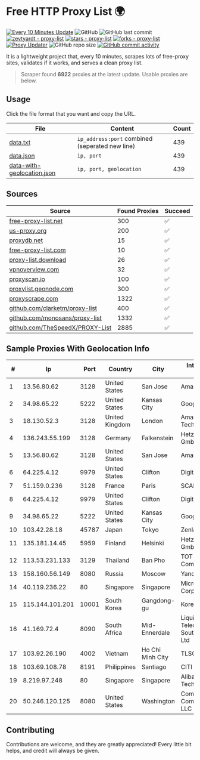 
# Free HTTP Proxy List 🌍

[![Every 10 Minutes Update](https://github.com/mertguvencli/http-proxy-list/actions/workflows/main.yml/badge.svg?branch=main)](https://github.com/mertguvencli/http-proxy-list/actions/workflows/main.yml)
![GitHub](https://img.shields.io/github/license/mertguvencli/http-proxy-list)
![GitHub last commit](https://img.shields.io/github/last-commit/mertguvencli/http-proxy-list)
[![zevtyardt - proxy-list](https://img.shields.io/static/v1?label=zevtyardt&message=proxy-list&color=blue&logo=github)](https://github.com/zevtyardt/proxy-list "Go to GitHub repo")
[![stars - proxy-list](https://img.shields.io/github/stars/zevtyardt/proxy-list?style=social)](https://github.com/zevtyardt/proxy-list)
[![forks - proxy-list](https://img.shields.io/github/forks/zevtyardt/proxy-list?style=social)](https://github.com/zevtyardt/proxy-list)
[![Proxy Updater](https://github.com/zevtyardt/proxy-list/workflows/Proxy%20Updater/badge.svg)](https://github.com/zevtyardt/proxy-list/actions?query=workflow:"Proxy+Updater")
![GitHub repo size](https://img.shields.io/github/repo-size/zevtyardt/proxy-list)
[![GitHub commit activity](https://img.shields.io/github/commit-activity/m/zevtyardt/proxy-list?logo=commits)](https://github.com/zevtyardt/proxy-list/commits/main)

It is a lightweight project that, every 10 minutes, scrapes lots of free-proxy sites, validates if it works, and serves a clean proxy list.

> Scraper found **6922** proxies at the latest update. Usable proxies are below.

## Usage

Click the file format that you want and copy the URL.

|File|Content|Count|
|----|-------|-----|
|[data.txt](https://raw.githubusercontent.com/mertguvencli/http-proxy-list/main/proxy-list/data.txt)|`ip_address:port` combined (seperated new line)|439|
|[data.json](https://raw.githubusercontent.com/mertguvencli/http-proxy-list/main/proxy-list/data.json)|`ip, port`|439|
|[data-with-geolocation.json](https://raw.githubusercontent.com/mertguvencli/http-proxy-list/main/proxy-list/data-with-geolocation.json)|`ip, port, geolocation`|439|

## Sources

|Source|Found Proxies|Succeed|
|------|-------------|-------|
|[free-proxy-list.net](https://free-proxy-list.net)|300|✅|
|[us-proxy.org](https://www.us-proxy.org)|200|✅|
|[proxydb.net](http://proxydb.net)|15|✅|
|[free-proxy-list.com](https://free-proxy-list.com/?page=&port=&type%5B%5D=http&type%5B%5D=https&up_time=0&search=Search)|10|✅|
|[proxy-list.download](https://www.proxy-list.download/HTTP)|26|✅|
|[vpnoverview.com](https://vpnoverview.com/privacy/anonymous-browsing/free-proxy-servers)|32|✅|
|[proxyscan.io](https://www.proxyscan.io)|100|✅|
|[proxylist.geonode.com](https://proxylist.geonode.com/api/proxy-list?limit=300&page=1&sort_by=lastChecked&sort_type=desc&protocols=http,https)|300|✅|
|[proxyscrape.com](https://api.proxyscrape.com/v2/?request=displayproxies&protocol=http&timeout=10000&country=all&ssl=all&anonymity=all)|1322|✅|
|[github.com/clarketm/proxy-list](https://raw.githubusercontent.com/clarketm/proxy-list/master/proxy-list-raw.txt)|400|✅|
|[github.com/monosans/proxy-list](https://raw.githubusercontent.com/monosans/proxy-list/main/proxies/http.txt)|1332|✅|
|[github.com/TheSpeedX/PROXY-List](https://raw.githubusercontent.com/TheSpeedX/PROXY-List/master/http.txt)|2885|✅|


## Sample Proxies With Geolocation Info

|#|Ip|Port|Country|City|Internet Service Provider|
|-|--|----|-------|----|-------------------------|
|1|13.56.80.62|3128|United States|San Jose|Amazon.com, Inc.|
|2|34.98.65.22|5222|United States|Kansas City|Google LLC|
|3|18.130.52.3|3128|United Kingdom|London|Amazon Technologies Inc.|
|4|136.243.55.199|3128|Germany|Falkenstein|Hetzner Online GmbH|
|5|13.56.80.62|3128|United States|San Jose|Amazon.com, Inc.|
|6|64.225.4.12|9979|United States|Clifton|DigitalOcean, LLC|
|7|51.159.0.236|3128|France|Paris|SCALEWAY|
|8|64.225.4.12|9979|United States|Clifton|DigitalOcean, LLC|
|9|34.98.65.22|5222|United States|Kansas City|Google LLC|
|10|103.42.28.18|45787|Japan|Tokyo|Zenlayer Inc|
|11|135.181.14.45|5959|Finland|Helsinki|Hetzner Online GmbH|
|12|113.53.231.133|3129|Thailand|Ban Pho|TOT Public Company Limited|
|13|158.160.56.149|8080|Russia|Moscow|Yandex.Cloud LLC|
|14|40.119.236.22|80|Singapore|Singapore|Microsoft Corporation|
|15|115.144.101.201|10001|South Korea|Gangdong-gu|Korea Telecom|
|16|41.169.72.4|8090|South Africa|Mid-Ennerdale|Liquid Telecommunications South Africa (Pty) Ltd|
|17|103.92.26.190|4002|Vietnam|Ho Chi Minh City|TLSOFT|
|18|103.69.108.78|8191|Philippines|Santiago|CITI Cableworld Inc.|
|19|8.219.97.248|80|Singapore|Singapore|Alibaba (US) Technology Co., Ltd.|
|20|50.246.120.125|8080|United States|Washington|Comcast Cable Communications, LLC|



## Contributing

Contributions are welcome, and they are greatly appreciated! Every
little bit helps, and credit will always be given.


